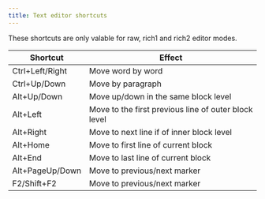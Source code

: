 ```yaml
---
title: Text editor shortcuts
---
```


These shortcuts are only valable for raw, rich1 and rich2 editor modes.

Shortcut | Effect
-----|-----
Ctrl+Left/Right | Move word by word
Ctrl+Up/Down | Move by paragraph
Alt+Up/Down | Move up/down in the same block level
Alt+Left | Move to the first previous line of outer block level
Alt+Right | Move to next line if of inner block level
Alt+Home | Move to first line of current block
Alt+End | Move to last line of current block
Alt+PageUp/Down | Move to previous/next marker
F2/Shift+F2 | Move to previous/next marker

